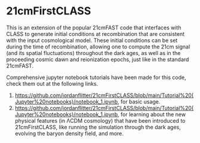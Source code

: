 # 21cmFirstCLASS
This is an extension of the popular 21cmFAST code that interfaces with CLASS to generate initial conditions at recombination that are consistent with the input cosmological model. These initial conditions can be set during the time of recombination, allowing one to compute the 21cm signal (and its spatial fluctuations) throughout the dark ages, as well as in the proceeding cosmic dawn and reionization epochs, just like in the standard 21cmFAST.

Comprehensive jupyter notebook tutorials have been made for this code, check them out at the following links.
1. https://github.com/jordanflitter/21cmFirstCLASS/blob/main/Tutorial%20(Jupyter%20notebooks)/notebook_1.ipynb, for basic usage.
2. https://github.com/jordanflitter/21cmFirstCLASS/blob/main/Tutorial%20(Jupyter%20notebooks)/notebook_1.ipynb, for learning about the new physical features (in &Lambda;CDM cosmology) that have been introduced to 21cmFirstCLASS, like running the simulation through the dark ages, evolving the baryon density field, and more.

